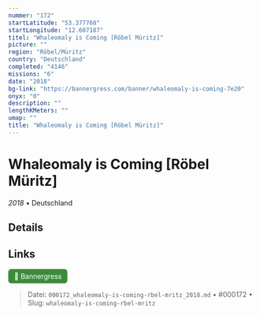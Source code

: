 ```yaml
---
nummer: "172"
startLatitude: "53.377768"
startLongitude: "12.607187"
titel: "Whaleomaly is Coming [Röbel Müritz]"
picture: ""
region: "Röbel/Müritz"
country: "Deutschland"
completed: "4146"
missions: "6"
date: "2018"
bg-link: "https://bannergress.com/banner/whaleomaly-is-coming-7e20"
onyx: "0"
description: ""
lengthKMeters: ""
umap: ""
title: "Whaleomaly is Coming [Röbel Müritz]"
---
```

# Whaleomaly is Coming [Röbel Müritz]

*2018* • Deutschland



## Details







## Links
<div style="margin-top: 0.5em;">
<a href="https://bannergress.com/banner/whaleomaly-is-coming-7e20" target="_blank" style="display:inline-block;margin-right:8px;padding:6px 12px;background-color:#3c8b3c;color:white;text-decoration:none;border-radius:6px;">🔗 Bannergress</a>

</div>


> Datei: `000172_whaleomaly-is-coming-rbel-mritz_2018.md` • #000172 • Slug: `whaleomaly-is-coming-rbel-mritz`
